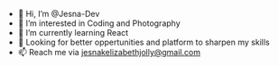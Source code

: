 - 👋 Hi, I’m @Jesna-Dev
- 👀 I’m interested in Coding and Photography
- 🌱 I’m currently learning React
- 💞️ Looking for better oppertunities and platform to sharpen my skills
- 📫 Reach me via jesnakelizabethjolly@gmail.com

<!---
Jesna-Dev/Jesna-Dev is a ✨ special ✨ repository because its `README.md` (this file) appears on your GitHub profile.
You can click the Preview link to take a look at your changes.
--->
